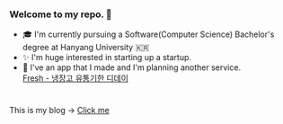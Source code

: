 ### Welcome to my repo. 👋

- 🎓 I'm currently pursuing a Software(Computer Science) Bachelor's degree at Hanyang University 🇰🇷
- ✨ I'm huge interested in starting up a startup.
- 📱 I've an app that I made and I'm planning another service.  
[Fresh - 냉장고 유통기한 디데이](https://play.google.com/store/apps/details?id=com.kbwrefrigerator.refrigeratorlist)  
  
  
#
This is my blog -> [Click me](https://kbwplace.tistory.com/)

<!--
**kohj1018/kohj1018** is a ✨ _special_ ✨ repository because its `README.md` (this file) appears on your GitHub profile.

Here are some ideas to get you started:

- 🔭 I’m currently working on ...
- 🌱 I’m currently learning ...
- 👯 I’m looking to collaborate on ...
- 🤔 I’m looking for help with ...
- 💬 Ask me about ...
- 📫 How to reach me: ...
- 😄 Pronouns: ...
- ⚡ Fun fact: ...
-->
